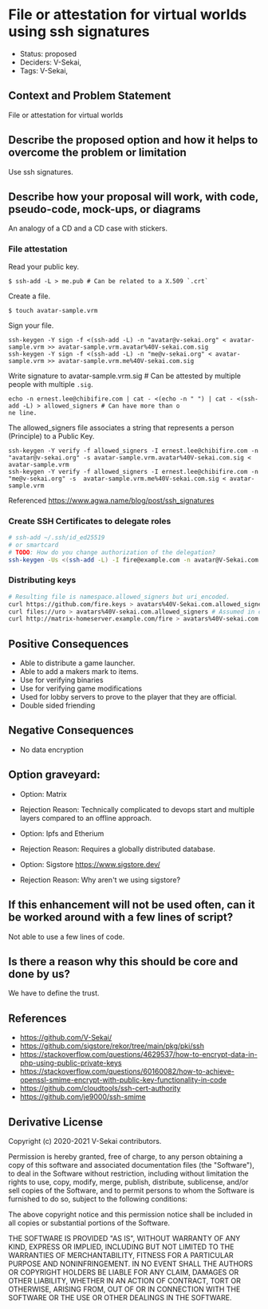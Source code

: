 # File or attestation for virtual worlds using ssh signatures

- Status: proposed <!-- draft | rejected | accepted | deprecated | superseded by -->
- Deciders: V-Sekai,
- Tags: V-Sekai,

## Context and Problem Statement

File or attestation for virtual worlds

## Describe the proposed option and how it helps to overcome the problem or limitation

Use ssh signatures.

## Describe how your proposal will work, with code, pseudo-code, mock-ups, or diagrams

An analogy of a CD and a CD case with stickers.

### File attestation

Read your public key.

```
$ ssh-add -L > me.pub # Can be related to a X.509 `.crt`
```

Create a file.

```
$ touch avatar-sample.vrm
```

Sign your file.

```
ssh-keygen -Y sign -f <(ssh-add -L) -n "avatar@v-sekai.org" < avatar-sample.vrm >> avatar-sample.vrm.avatar%40V-sekai.com.sig
ssh-keygen -Y sign -f <(ssh-add -L) -n "me@v-sekai.org" < avatar-sample.vrm >> avatar-sample.vrm.me%40V-sekai.com.sig
```

Write signature to avatar-sample.vrm.sig # Can be attested by multiple people with multiple `.sig`.

```
echo -n ernest.lee@chibifire.com | cat - <(echo -n " ") | cat - <(ssh-add -L) > allowed_signers # Can have more than o
ne line.
```

The allowed_signers file associates a string that represents a person (Principle) to a Public Key.

```
ssh-keygen -Y verify -f allowed_signers -I ernest.lee@chibifire.com -n "avatar@v-sekai.org" -s avatar-sample.vrm.avatar%40V-sekai.com.sig < avatar-sample.vrm
ssh-keygen -Y verify -f allowed_signers -I ernest.lee@chibifire.com -n "me@v-sekai.org" -s  avatar-sample.vrm.me%40V-sekai.com.sig < avatar-sample.vrm
```

Referenced https://www.agwa.name/blog/post/ssh_signatures

### Create SSH Certificates to delegate roles

```bash
# ssh-add ~/.ssh/id_ed25519
# or smartcard
# TODO: How do you change authorization of the delegation?
ssh-keygen -Us <(ssh-add -L) -I fire@example.com -n avatar@V-Sekai.com -V +1h KEYFILE.pub
```

### Distributing keys

```bash
# Resulting file is namespace.allowed_signers but uri_encoded.
curl https://github.com/fire.keys > avatars%40V-Sekai.com.allowed_signers # Needs a id in email syntax in front of a key
curl files://uro > avatars%40V-sekai.com.allowed_signers # Assumed in correct format
curl http://matrix-homeserver.example.com/fire > avatars%40V-sekai.com.allowed_signers # Assumed in correct format
```

## Positive Consequences <!-- optional -->

- Able to distribute a game launcher.
- Able to add a makers mark to items.
- Use for verifying binaries
- Use for verifying game modifications
- Used for lobby servers to prove to the player that they are official.
- Double sided friending

## Negative Consequences <!-- optional -->

- No data encryption

## Option graveyard: <!-- same as above -->

- Option: Matrix
- Rejection Reason: Technically complicated to devops start and multiple layers compared to an offline approach.

- Option: Ipfs and Etherium
- Rejection Reason: Requires a globally distributed database.

- Option: Sigstore https://www.sigstore.dev/
- Rejection Reason: Why aren't we using sigstore?

## If this enhancement will not be used often, can it be worked around with a few lines of script?

Not able to use a few lines of code.

## Is there a reason why this should be core and done by us?

We have to define the trust.

## References <!-- optional -->

- https://github.com/V-Sekai/
- https://github.com/sigstore/rekor/tree/main/pkg/pki/ssh
- https://stackoverflow.com/questions/4629537/how-to-encrypt-data-in-php-using-public-private-keys
- https://stackoverflow.com/questions/60160082/how-to-achieve-openssl-smime-encrypt-with-public-key-functionality-in-code
- https://github.com/cloudtools/ssh-cert-authority
- https://github.com/je9000/ssh-smime

## Derivative License

Copyright (c) 2020-2021 V-Sekai contributors.

Permission is hereby granted, free of charge, to any person obtaining a copy
of this software and associated documentation files (the "Software"), to deal
in the Software without restriction, including without limitation the rights
to use, copy, modify, merge, publish, distribute, sublicense, and/or sell
copies of the Software, and to permit persons to whom the Software is
furnished to do so, subject to the following conditions:

The above copyright notice and this permission notice shall be included in all
copies or substantial portions of the Software.

THE SOFTWARE IS PROVIDED "AS IS", WITHOUT WARRANTY OF ANY KIND, EXPRESS OR
IMPLIED, INCLUDING BUT NOT LIMITED TO THE WARRANTIES OF MERCHANTABILITY,
FITNESS FOR A PARTICULAR PURPOSE AND NONINFRINGEMENT. IN NO EVENT SHALL THE
AUTHORS OR COPYRIGHT HOLDERS BE LIABLE FOR ANY CLAIM, DAMAGES OR OTHER
LIABILITY, WHETHER IN AN ACTION OF CONTRACT, TORT OR OTHERWISE, ARISING FROM,
OUT OF OR IN CONNECTION WITH THE SOFTWARE OR THE USE OR OTHER DEALINGS IN THE
SOFTWARE.
